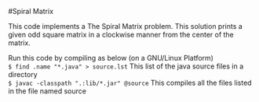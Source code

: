 #Spiral Matrix

This code implements a The Spiral Matrix problem. This solution prints a given odd square matrix in a clockwise manner from the center of the matrix.

Run this code by compiling as below (on a GNU/Linux Platform)  
`$ find .name "*.java" > source.lst` This list of the java source files in a directory  
`$ javac -classpath ".:lib/*.jar" @source` This compiles all the files listed in  the file named source
